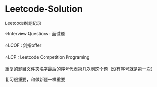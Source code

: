 # Leetcode-Solution

Leetcode刷题记录

:star:Interview Questions : 面试题

:star:LCOF                : 剑指offer

:star:LCP                 : Leetcode Competition Programing

重复的题目文件夹名字最后的序号代表第几次刷这个题（没有序号就是第一次）

复习很重要，和做新题一样重要
